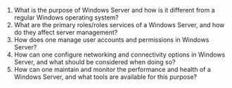 

1. What is the purpose of Windows Server and how is it different from a regular Windows operating system?
2. What are the primary roles/roles services of a Windows Server, and how do they affect server management?
3. How does one manage user accounts and permissions in Windows Server?
4. How can one configure networking and connectivity options in Windows Server, and what should be considered when doing so?
5. How can one maintain and monitor the performance and health of a Windows Server, and what tools are available for this purpose?